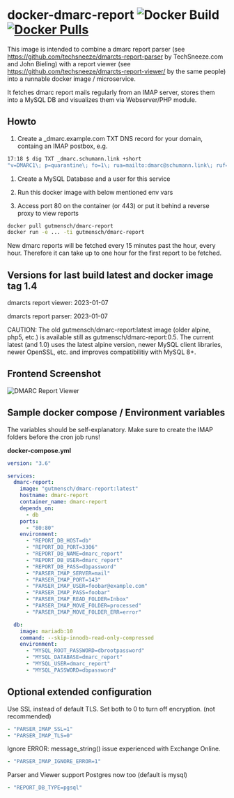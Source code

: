 # docker-dmarc-report ![Docker Build](https://github.com/gutmensch/docker-dmarc-report/actions/workflows/docker-image.yml/badge.svg) [![Docker Pulls](https://img.shields.io/docker/pulls/gutmensch/dmarc-report.svg)](https://registry.hub.docker.com/u/gutmensch/dmarc-report/)

This image is intended to combine a dmarc report parser (see https://github.com/techsneeze/dmarcts-report-parser by TechSneeze.com and John Bieling) with a report viewer (see https://github.com/techsneeze/dmarcts-report-viewer/ by the same people) into a runnable docker image / microservice.

It fetches dmarc report mails regularly from an IMAP server, stores them into a MySQL DB and visualizes them via Webserver/PHP module.

## Howto

1. Create a \_dmarc.example.com TXT DNS record for your domain, containg an IMAP postbox, e.g.

```bash
17:18 $ dig TXT _dmarc.schumann.link +short
"v=DMARC1\; p=quarantine\; fo=1\; rua=mailto:dmarc@schumann.link\; ruf=mailto:dmarc@schumann.link\; adkim=s\; aspf=s\;"
```

1. Create a MySQL Database and a user for this service

1. Run this docker image with below mentioned env vars

1. Access port 80 on the container (or 443) or put it behind a reverse proxy to view reports

```bash
docker pull gutmensch/dmarc-report
docker run -e ... -ti gutmensch/dmarc-report
```

New dmarc reports will be fetched every 15 minutes past the hour, every hour. Therefore it can take up to one hour for the first report to be fetched.

## Versions for last build latest and docker image tag 1.4

dmarcts report viewer: 2023-01-07

dmarcts report parser: 2023-01-07

CAUTION: The old gutmensch/dmarc-report:latest image (older alpine, php5, etc.) is available still as gutmensch/dmarc-report:0.5. The current latest (and 1.0) uses the latest alpine version, newer MySQL client libraries, newer OpenSSL, etc. and improves compatibilitiy with MySQL 8+.

## Frontend Screenshot

![DMARC Report Viewer](https://github.com/gutmensch/docker-dmarc-report/blob/master/screenshot.png?raw=true)

## Sample docker compose / Environment variables

The variables should be self-explanatory. Make sure to create the IMAP folders before the cron job runs!

**docker-compose.yml**

```yaml
version: "3.6"

services:
  dmarc-report:
    image: "gutmensch/dmarc-report:latest"
    hostname: dmarc-report
    container_name: dmarc-report
    depends_on:
      - db
    ports:
      - "80:80"
    environment:
      - "REPORT_DB_HOST=db"
      - "REPORT_DB_PORT=3306"
      - "REPORT_DB_NAME=dmarc_report"
      - "REPORT_DB_USER=dmarc_report"
      - "REPORT_DB_PASS=dbpassword"
      - "PARSER_IMAP_SERVER=mail"
      - "PARSER_IMAP_PORT=143"
      - "PARSER_IMAP_USER=foobar@example.com"
      - "PARSER_IMAP_PASS=foobar"
      - "PARSER_IMAP_READ_FOLDER=Inbox"
      - "PARSER_IMAP_MOVE_FOLDER=processed"
      - "PARSER_IMAP_MOVE_FOLDER_ERR=error"

  db:
    image: mariadb:10
    command: --skip-innodb-read-only-compressed
    environment:
      - "MYSQL_ROOT_PASSWORD=dbrootpassword"
      - "MYSQL_DATABASE=dmarc_report"
      - "MYSQL_USER=dmarc_report"
      - "MYSQL_PASSWORD=dbpassword"
```

## Optional extended configuration

Use SSL instead of default TLS. Set both to 0 to turn off encryption. (not recommended)

```yaml
- "PARSER_IMAP_SSL=1"
- "PARSER_IMAP_TLS=0"
```

Ignore ERROR: message_string() issue experienced with Exchange Online.

```yaml
- "PARSER_IMAP_IGNORE_ERROR=1"
```

Parser and Viewer support Postgres now too (default is mysql)

```yaml
- "REPORT_DB_TYPE=pgsql"
```
